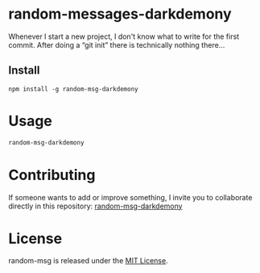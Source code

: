 
# random-messages-darkdemony

Whenever I start a new project, I don't know what to write for the first commit. After doing a “git init” there is technically nothing there...

## Install

```npm
npm install -g random-msg-darkdemony
```

# Usage

```bash
random-msg-darkdemony
```

# Contributing
If someone wants to add or improve something, I invite you to collaborate directly in this repository: [random-msg-darkdemony](https://github.com/platzi/npm-random-msg)

# License
random-msg is released under the [MIT License](https://opensource.org/licenses/MIT).
